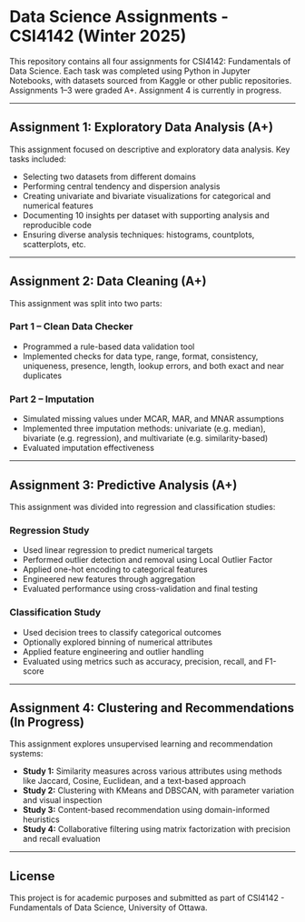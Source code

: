 # Data Science Assignments - CSI4142 (Winter 2025)

This repository contains all four assignments for CSI4142: Fundamentals of Data Science. Each task was completed using Python in Jupyter Notebooks, with datasets sourced from Kaggle or other public repositories. Assignments 1–3 were graded A+. Assignment 4 is currently in progress.

---

## Assignment 1: Exploratory Data Analysis (A+)

This assignment focused on descriptive and exploratory data analysis. Key tasks included:
- Selecting two datasets from different domains
- Performing central tendency and dispersion analysis
- Creating univariate and bivariate visualizations for categorical and numerical features
- Documenting 10 insights per dataset with supporting analysis and reproducible code
- Ensuring diverse analysis techniques: histograms, countplots, scatterplots, etc.

---

## Assignment 2: Data Cleaning (A+)

This assignment was split into two parts:
### Part 1 – Clean Data Checker
- Programmed a rule-based data validation tool
- Implemented checks for data type, range, format, consistency, uniqueness, presence, length, lookup errors, and both exact and near duplicates

### Part 2 – Imputation
- Simulated missing values under MCAR, MAR, and MNAR assumptions
- Implemented three imputation methods: univariate (e.g. median), bivariate (e.g. regression), and multivariate (e.g. similarity-based)
- Evaluated imputation effectiveness

---

## Assignment 3: Predictive Analysis (A+)

This assignment was divided into regression and classification studies:
### Regression Study
- Used linear regression to predict numerical targets
- Performed outlier detection and removal using Local Outlier Factor
- Applied one-hot encoding to categorical features
- Engineered new features through aggregation
- Evaluated performance using cross-validation and final testing

### Classification Study
- Used decision trees to classify categorical outcomes
- Optionally explored binning of numerical attributes
- Applied feature engineering and outlier handling
- Evaluated using metrics such as accuracy, precision, recall, and F1-score

---

## Assignment 4: Clustering and Recommendations (In Progress)

This assignment explores unsupervised learning and recommendation systems:
- **Study 1:** Similarity measures across various attributes using methods like Jaccard, Cosine, Euclidean, and a text-based approach
- **Study 2:** Clustering with KMeans and DBSCAN, with parameter variation and visual inspection
- **Study 3:** Content-based recommendation using domain-informed heuristics
- **Study 4:** Collaborative filtering using matrix factorization with precision and recall evaluation

---

## License

This project is for academic purposes and submitted as part of CSI4142 - Fundamentals of Data Science, University of Ottawa.
